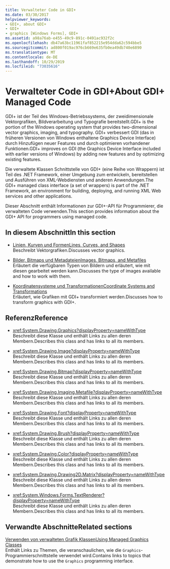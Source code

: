 ```yaml
---
title: Verwalteter Code in GDI+
ms.date: 03/30/2017
helpviewer_keywords:
- GDI+, about GDI+
- GDI+
- graphics [Windows Forms], GDI+
ms.assetid: a98a76ab-e455-49c9-891c-0491ac932f2c
ms.openlocfilehash: db47a63bc11961faf852215e954dda62c594bbe5
ms.sourcegitcommit: ad800f019ac976cb669e635fb0ea49db740e6890
ms.translationtype: MT
ms.contentlocale: de-DE
ms.lasthandoff: 10/29/2019
ms.locfileid: "73035616"
---
```

# <a name="about-gdi-managed-code"></a><span data-ttu-id="c2818-102">Verwalteter Code in GDI+</span><span class="sxs-lookup"><span data-stu-id="c2818-102">About GDI+ Managed Code</span></span>

<span data-ttu-id="c2818-103">GDI+ ist der Teil des Windows-Betriebssystems, der zweidimensionale Vektorgrafiken, Bildverarbeitung und Typografie bereitstellt.</span><span class="sxs-lookup"><span data-stu-id="c2818-103">GDI+ is the portion of the Windows operating system that provides two-dimensional vector graphics, imaging, and typography.</span></span> <span data-ttu-id="c2818-104">GDI+ verbessert GDI (das in früheren Versionen von Windows enthaltene Graphics Device Interface) durch Hinzufügen neuer Features und durch optimieren vorhandener Funktionen.</span><span class="sxs-lookup"><span data-stu-id="c2818-104">GDI+ improves on GDI (the Graphics Device Interface included with earlier versions of Windows) by adding new features and by optimizing existing features.</span></span>

<span data-ttu-id="c2818-105">Die verwaltete Klassen Schnittstelle von GDI+ (eine Reihe von Wrappern) ist Teil des .NET Framework, einer Umgebung zum entwickeln, bereitstellen und Ausführen von XML-Webdiensten und anderen Anwendungen.</span><span class="sxs-lookup"><span data-stu-id="c2818-105">The GDI+ managed class interface (a set of wrappers) is part of the .NET Framework, an environment for building, deploying, and running XML Web services and other applications.</span></span>

<span data-ttu-id="c2818-106">Dieser Abschnitt enthält Informationen zur GDI+-API für Programmierer, die verwalteten Code verwenden.</span><span class="sxs-lookup"><span data-stu-id="c2818-106">This section provides information about the GDI+ API for programmers using managed code.</span></span>

## <a name="in-this-section"></a><span data-ttu-id="c2818-107">In diesem Abschnitt</span><span class="sxs-lookup"><span data-stu-id="c2818-107">In this section</span></span>

- [<span data-ttu-id="c2818-108">Linien, Kurven und Formen</span><span class="sxs-lookup"><span data-stu-id="c2818-108">Lines, Curves, and Shapes</span></span>](lines-curves-and-shapes.md)  
 <span data-ttu-id="c2818-109">Beschreibt Vektorgrafiken.</span><span class="sxs-lookup"><span data-stu-id="c2818-109">Discusses vector graphics.</span></span>

- [<span data-ttu-id="c2818-110">Bilder, Bitmaps und Metadateien</span><span class="sxs-lookup"><span data-stu-id="c2818-110">Images, Bitmaps, and Metafiles</span></span>](images-bitmaps-and-metafiles.md)  
 <span data-ttu-id="c2818-111">Erläutert die verfügbaren Typen von Bildern und erläutert, wie mit diesen gearbeitet werden kann.</span><span class="sxs-lookup"><span data-stu-id="c2818-111">Discusses the type of images available and how to work with them.</span></span>

- [<span data-ttu-id="c2818-112">Koordinatensysteme und Transformationen</span><span class="sxs-lookup"><span data-stu-id="c2818-112">Coordinate Systems and Transformations</span></span>](coordinate-systems-and-transformations.md)  
 <span data-ttu-id="c2818-113">Erläutert, wie Grafiken mit GDI+ transformiert werden.</span><span class="sxs-lookup"><span data-stu-id="c2818-113">Discusses how to transform graphics with GDI+.</span></span>

## <a name="reference"></a><span data-ttu-id="c2818-114">Referenz</span><span class="sxs-lookup"><span data-stu-id="c2818-114">Reference</span></span>

- <xref:System.Drawing.Graphics?displayProperty=nameWithType>  
 <span data-ttu-id="c2818-115">Beschreibt diese Klasse und enthält Links zu allen deren Membern.</span><span class="sxs-lookup"><span data-stu-id="c2818-115">Describes this class and has links to all its members.</span></span>

- <xref:System.Drawing.Image?displayProperty=nameWithType>  
 <span data-ttu-id="c2818-116">Beschreibt diese Klasse und enthält Links zu allen deren Membern.</span><span class="sxs-lookup"><span data-stu-id="c2818-116">Describes this class and has links to all its members.</span></span>

- <xref:System.Drawing.Bitmap?displayProperty=nameWithType>  
 <span data-ttu-id="c2818-117">Beschreibt diese Klasse und enthält Links zu allen deren Membern.</span><span class="sxs-lookup"><span data-stu-id="c2818-117">Describes this class and has links to all its members.</span></span>
  
- <xref:System.Drawing.Imaging.Metafile?displayProperty=nameWithType>  
 <span data-ttu-id="c2818-118">Beschreibt diese Klasse und enthält Links zu allen deren Membern.</span><span class="sxs-lookup"><span data-stu-id="c2818-118">Describes this class and has links to all its members.</span></span>

- <xref:System.Drawing.Font?displayProperty=nameWithType>  
 <span data-ttu-id="c2818-119">Beschreibt diese Klasse und enthält Links zu allen deren Membern.</span><span class="sxs-lookup"><span data-stu-id="c2818-119">Describes this class and has links to all its members.</span></span>

- <xref:System.Drawing.Brush?displayProperty=nameWithType>  
 <span data-ttu-id="c2818-120">Beschreibt diese Klasse und enthält Links zu allen deren Membern.</span><span class="sxs-lookup"><span data-stu-id="c2818-120">Describes this class and has links to all its members.</span></span>

- <xref:System.Drawing.Color?displayProperty=nameWithType>  
 <span data-ttu-id="c2818-121">Beschreibt diese Klasse und enthält Links zu allen deren Membern.</span><span class="sxs-lookup"><span data-stu-id="c2818-121">Describes this class and has links to all its members.</span></span>

- <xref:System.Drawing.Drawing2D.Matrix?displayProperty=nameWithType>  
 <span data-ttu-id="c2818-122">Beschreibt diese Klasse und enthält Links zu allen deren Membern.</span><span class="sxs-lookup"><span data-stu-id="c2818-122">Describes this class and has links to all its members.</span></span>

- <xref:System.Windows.Forms.TextRenderer?displayProperty=nameWithType>  
 <span data-ttu-id="c2818-123">Beschreibt diese Klasse und enthält Links zu allen deren Membern.</span><span class="sxs-lookup"><span data-stu-id="c2818-123">Describes this class and has links to all its members.</span></span>

## <a name="related-sections"></a><span data-ttu-id="c2818-124">Verwandte Abschnitte</span><span class="sxs-lookup"><span data-stu-id="c2818-124">Related sections</span></span>

<span data-ttu-id="c2818-125">[Verwenden von verwalteten Grafik Klassen](using-managed-graphics-classes.md)</span><span class="sxs-lookup"><span data-stu-id="c2818-125">[Using Managed Graphics Classes](using-managed-graphics-classes.md)</span></span>\
<span data-ttu-id="c2818-126">Enthält Links zu Themen, die veranschaulichen, wie die `Graphics`-Programmierschnittstelle verwendet wird.</span><span class="sxs-lookup"><span data-stu-id="c2818-126">Contains links to topics that demonstrate how to use the `Graphics` programming interface.</span></span>
